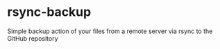 # rsync-backup
Simple backup action of your files from a remote server via rsync to the GitHub repository
